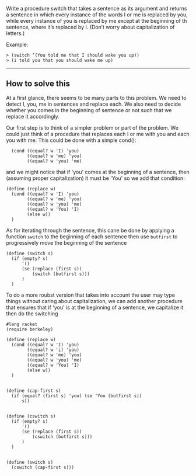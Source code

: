 Write a procedure switch that takes a sentence as its argument and returns a sentence in which every instance of the words I or me is replaced by you,
while every instance of you is replaced by me except at the beginning of th sentence, where it’s replaced by I. (Don’t worry about capitalization of letters.)

Example:
```
> (switch ’(You told me that I should wake you up)) 
> (i told you that you should wake me up)
```

-----------------
How to solve this
-----------------
At a first glance, there seems to be many parts to this problem. We need to detect I, you, me in sentences and replace each. We also need to decide whether you comes in the beginning of sentence or not such that we replace it accordingly. 

Our first step is to think of a simpler problem or part of the problem. We could just think of a procedure that replaces each I or me with you and each you with me. This could be done with a simple cond():

```
  (cond ((equal? w 'I) 'you)
        ((equal? w 'me) 'you)
        ((equal? w 'you) 'me)
```

and we might notice that if 'you' comes at the beginning of a sentence, then (assuming proper capitalization) it must be 'You' so we add that condition:

```
(define (replace w)
  (cond ((equal? w 'I) 'you)
        ((equal? w 'me) 'you)
        ((equal? w 'you) 'me)
        ((equal? w 'You) 'I)
        (else w))
  )
```
As for iterating through the sentence, this cane be done by applying a function `switch` to the beginning of each sentence then use `butfirst` to progressively move the beginning of the sentence 

```
(define (switch s)
  (if (empty? s)
      '()
      (se (replace (first s))
          (switch (butfirst s)))
      )
  )

```


To do a more roubst version that takes into account the user may type things without caring about capitalization, we can add another procedure that ensures that if 'you' is at the beginning of a sentence, we capitalize it then do the switching

```
#lang racket
(require berkeley)

(define (replace w)
  (cond ((equal? w 'I) 'you)
        ((equal? w 'i) 'you)
        ((equal? w 'me) 'you)
        ((equal? w 'you) 'me)
        ((equal? w 'You) 'I)
        (else w))
  )


(define (cap-first s)
  (if (equal? (first s) 'you) (se 'You (butfirst s))
      s))


(define (cswitch s)
  (if (empty? s)
      '()
      (se (replace (first s))
          (cswitch (butfirst s)))
      )
  )


(define (switch s)
  (cswitch (cap-first s)))
```

